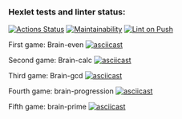 ### Hexlet tests and linter status:
[![Actions Status](https://github.com/swiftproger/python-project-lvl1/workflows/hexlet-check/badge.svg)](https://github.com/swiftproger/python-project-lvl1/actions)
[![Maintainability](https://api.codeclimate.com/v1/badges/eb781879f07c7014c2fb/maintainability)](https://codeclimate.com/github/swiftproger/python-project-lvl1/maintainability)
[![Lint on Push](https://github.com/swiftproger/python-project-lvl1/actions/workflows/linter-check.yml/badge.svg?branch=main&event=push)](https://github.com/swiftproger/python-project-lvl1/actions/workflows/linter-check.yml)

First game: Brain-even
[![asciicast](https://asciinema.org/a/emc20XqqemLy6CLWSt0Tql6iO.svg)](https://asciinema.org/a/emc20XqqemLy6CLWSt0Tql6iO)

Second game: Brain-calc
[![asciicast](https://asciinema.org/a/yFNW5aNcoyYub2rIFiVbCKc0m.svg)](https://asciinema.org/a/yFNW5aNcoyYub2rIFiVbCKc0m)

Third game: Brain-gcd
[![asciicast](https://asciinema.org/a/GZNhBhLyBibctH2wJpXMCToIu.svg)](https://asciinema.org/a/GZNhBhLyBibctH2wJpXMCToIu)

Fourth game: brain-progression
[![asciicast](https://asciinema.org/a/tc28DGYsfVCFeeEEYjTMfiDXG.svg)](https://asciinema.org/a/tc28DGYsfVCFeeEEYjTMfiDXG)

Fifth game: brain-prime
[![asciicast](https://asciinema.org/a/FXPlufQATpDqhLmLMweDprJdA.svg)](https://asciinema.org/a/FXPlufQATpDqhLmLMweDprJdA)